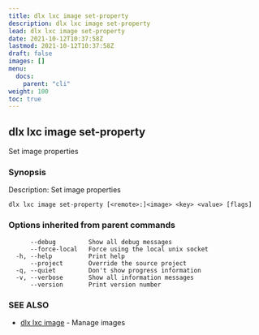 ```yaml
---
title: dlx lxc image set-property
description: dlx lxc image set-property
lead: dlx lxc image set-property
date: 2021-10-12T10:37:58Z
lastmod: 2021-10-12T10:37:58Z
draft: false
images: []
menu:
  docs:
    parent: "cli"
weight: 100
toc: true
---
```

## dlx lxc image set-property

Set image properties

### Synopsis

Description:
  Set image properties



```
dlx lxc image set-property [<remote>:]<image> <key> <value> [flags]
```

### Options inherited from parent commands

```
      --debug         Show all debug messages
      --force-local   Force using the local unix socket
  -h, --help          Print help
      --project       Override the source project
  -q, --quiet         Don't show progress information
  -v, --verbose       Show all information messages
      --version       Print version number
```

### SEE ALSO

* [dlx lxc image](/docs/cmd/dlx_lxc_image)	 - Manage images

